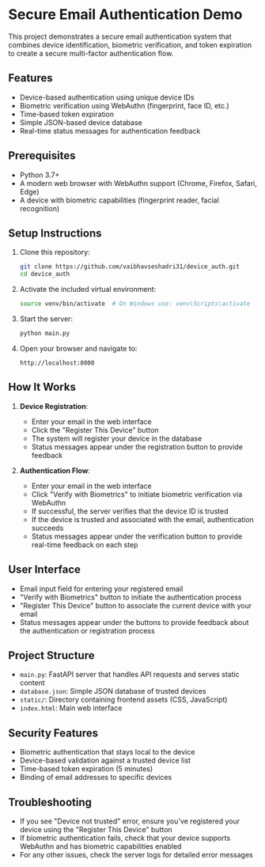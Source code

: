 # Secure Email Authentication Demo

This project demonstrates a secure email authentication system that combines device identification, biometric verification, and token expiration to create a secure multi-factor authentication flow.

## Features

- Device-based authentication using unique device IDs
- Biometric verification using WebAuthn (fingerprint, face ID, etc.)
- Time-based token expiration
- Simple JSON-based device database
- Real-time status messages for authentication feedback

## Prerequisites

- Python 3.7+
- A modern web browser with WebAuthn support (Chrome, Firefox, Safari, Edge)
- A device with biometric capabilities (fingerprint reader, facial recognition)

## Setup Instructions

1. Clone this repository:

   ```bash
   git clone https://github.com/vaibhavseshadri31/device_auth.git
   cd device_auth
   ```

2. Activate the included virtual environment:

   ```bash
   source venv/bin/activate  # On Windows use: venv\Scripts\activate
   ```

3. Start the server:

   ```bash
   python main.py
   ```

4. Open your browser and navigate to:
   ```
   http://localhost:8000
   ```

## How It Works

1. **Device Registration**:

   - Enter your email in the web interface
   - Click the "Register This Device" button
   - The system will register your device in the database
   - Status messages appear under the registration button to provide feedback

2. **Authentication Flow**:
   - Enter your email in the web interface
   - Click "Verify with Biometrics" to initiate biometric verification via WebAuthn
   - If successful, the server verifies that the device ID is trusted
   - If the device is trusted and associated with the email, authentication succeeds
   - Status messages appear under the verification button to provide real-time feedback on each step

## User Interface

- Email input field for entering your registered email
- "Verify with Biometrics" button to initiate the authentication process
- "Register This Device" button to associate the current device with your email
- Status messages appear under the buttons to provide feedback about the authentication or registration process

## Project Structure

- `main.py`: FastAPI server that handles API requests and serves static content
- `database.json`: Simple JSON database of trusted devices
- `static/`: Directory containing frontend assets (CSS, JavaScript)
- `index.html`: Main web interface

## Security Features

- Biometric authentication that stays local to the device
- Device-based validation against a trusted device list
- Time-based token expiration (5 minutes)
- Binding of email addresses to specific devices


## Troubleshooting

- If you see "Device not trusted" error, ensure you've registered your device using the "Register This Device" button
- If biometric authentication fails, check that your device supports WebAuthn and has biometric capabilities enabled
- For any other issues, check the server logs for detailed error messages
